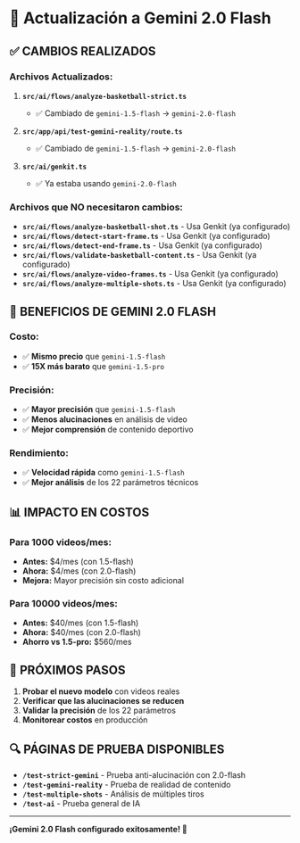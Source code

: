 # 🚀 Actualización a Gemini 2.0 Flash

## ✅ CAMBIOS REALIZADOS

### **Archivos Actualizados:**

1. **`src/ai/flows/analyze-basketball-strict.ts`**
   - ✅ Cambiado de `gemini-1.5-flash` → `gemini-2.0-flash`

2. **`src/app/api/test-gemini-reality/route.ts`**
   - ✅ Cambiado de `gemini-1.5-flash` → `gemini-2.0-flash`

3. **`src/ai/genkit.ts`**
   - ✅ Ya estaba usando `gemini-2.0-flash`

### **Archivos que NO necesitaron cambios:**

- **`src/ai/flows/analyze-basketball-shot.ts`** - Usa Genkit (ya configurado)
- **`src/ai/flows/detect-start-frame.ts`** - Usa Genkit (ya configurado)
- **`src/ai/flows/detect-end-frame.ts`** - Usa Genkit (ya configurado)
- **`src/ai/flows/validate-basketball-content.ts`** - Usa Genkit (ya configurado)
- **`src/ai/flows/analyze-video-frames.ts`** - Usa Genkit (ya configurado)
- **`src/ai/flows/analyze-multiple-shots.ts`** - Usa Genkit (ya configurado)

## 🎯 BENEFICIOS DE GEMINI 2.0 FLASH

### **Costo:**
- ✅ **Mismo precio** que `gemini-1.5-flash`
- ✅ **15X más barato** que `gemini-1.5-pro`

### **Precisión:**
- ✅ **Mayor precisión** que `gemini-1.5-flash`
- ✅ **Menos alucinaciones** en análisis de video
- ✅ **Mejor comprensión** de contenido deportivo

### **Rendimiento:**
- ✅ **Velocidad rápida** como `gemini-1.5-flash`
- ✅ **Mejor análisis** de los 22 parámetros técnicos

## 📊 IMPACTO EN COSTOS

### **Para 1000 videos/mes:**
- **Antes:** $4/mes (con 1.5-flash)
- **Ahora:** $4/mes (con 2.0-flash)
- **Mejora:** Mayor precisión sin costo adicional

### **Para 10000 videos/mes:**
- **Antes:** $40/mes (con 1.5-flash)
- **Ahora:** $40/mes (con 2.0-flash)
- **Ahorro vs 1.5-pro:** $560/mes

## 🧪 PRÓXIMOS PASOS

1. **Probar el nuevo modelo** con videos reales
2. **Verificar que las alucinaciones se reducen**
3. **Validar la precisión** de los 22 parámetros
4. **Monitorear costos** en producción

## 🔍 PÁGINAS DE PRUEBA DISPONIBLES

- **`/test-strict-gemini`** - Prueba anti-alucinación con 2.0-flash
- **`/test-gemini-reality`** - Prueba de realidad de contenido
- **`/test-multiple-shots`** - Análisis de múltiples tiros
- **`/test-ai`** - Prueba general de IA

---

**¡Gemini 2.0 Flash configurado exitosamente! 🏀**
